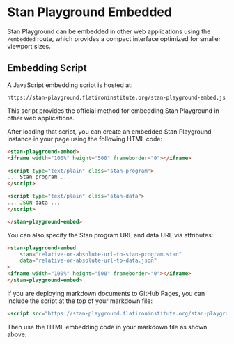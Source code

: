 # Stan Playground Embedded

Stan Playground can be embedded in other web applications using the `/embedded` route, which provides a compact interface optimized for smaller viewport sizes.

## Embedding Script

A JavaScript embedding script is hosted at:
```
https://stan-playground.flatironinstitute.org/stan-playground-embed.js
```

This script provides the official method for embedding Stan Playground in other web applications.

After loading that script, you can create an embedded Stan Playground instance in your page using the following HTML code:

```html
<stan-playground-embed>
<iframe width="100%" height="500" frameborder="0"></iframe>

<script type="text/plain" class="stan-program">
... Stan program ...
</script>

<script type="text/plain" class="stan-data">
... JSON data ...
</script>

</stan-playground-embed>
```

You can also specify the Stan program URL and data URL via attributes:

```html
<stan-playground-embed
    stan="relative-or-absolute-url-to-stan-program.stan"
    data="relative-or-absolute-url-to-data.json"
>
<iframe width="100%" height="500" frameborder="0"></iframe>
</stan-playground-embed>
```

If you are deploying markdown documents to GitHub Pages, you can include the script at the top of your markdown file:

```markdown
<script src="https://stan-playground.flatironinstitute.org/stan-playground-embed.js"></script>
```

Then use the HTML embedding code in your markdown file as shown above.